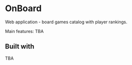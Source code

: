# OnBoard
Web application - board games catalog with player rankings.

Main features:
TBA

## Built with
TBA

